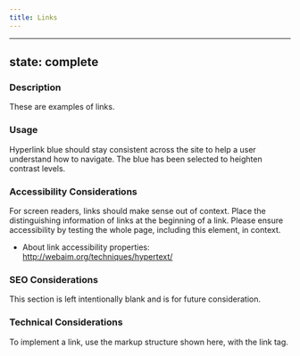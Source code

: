 ```yaml
---
title: Links
---
```


---
state: complete
---

### Description
These are examples of links.

### Usage
Hyperlink blue should stay consistent across the site to help a user understand how to navigate. The blue has been selected to heighten contrast levels.

### Accessibility Considerations
For screen readers, links should make sense out of context. Place the distinguishing information of links at the beginning of a link. Please ensure accessibility by testing the whole page, including this element, in context.

* About link accessibility properties: http://webaim.org/techniques/hypertext/

### SEO Considerations
This section is left intentionally blank and is for future consideration.

### Technical Considerations
To implement a link, use the markup structure shown here, with the link tag.
